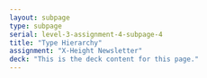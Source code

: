```yaml
---
layout: subpage
type: subpage
serial: level-3-assignment-4-subpage-4
title: "Type Hierarchy"
assignment: "X-Height Newsletter"
deck: "This is the deck content for this page."
---
```

